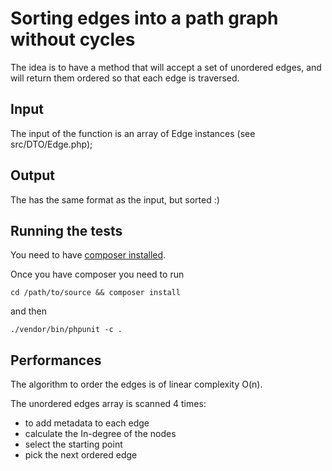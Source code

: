 # Sorting edges into a path graph without cycles

The idea is to have a method that will accept a set of unordered edges, and will return them ordered so that each edge is traversed.

## Input

The input of the function is an array of Edge instances (see src/DTO/Edge.php);


## Output

The has the same format as the input, but sorted :)


## Running the tests

You need to have [composer installed](https://getcomposer.org/download/).

Once you have composer you need to run

```
cd /path/to/source && composer install
```

and then

```
./vendor/bin/phpunit -c .
```

## Performances

The algorithm to order the edges is of linear complexity O(n).

The unordered edges array is scanned 4 times:

- to add metadata to each edge
- calculate the In-degree of the nodes
- select the starting point
- pick the next ordered edge

